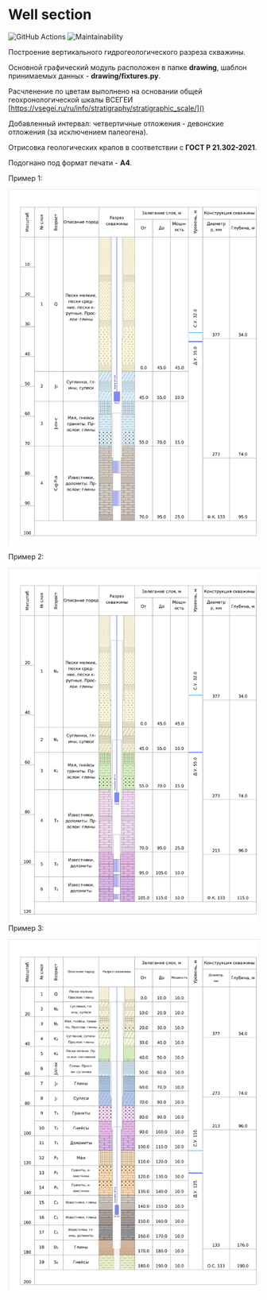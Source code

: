 # Well section

![GitHub Actions](https://github.com/SizNi/geol_project/actions/workflows/github-actions.yml/badge.svg)
![Maintainability](https://api.codeclimate.com/v1/badges/ec3b0a9c956256e29959/maintainability)

Построение вертикального гидрогеологического разреза скважины.

Основной графический модуль расположен в папке **drawing**, шаблон принимаемых данных - **drawing/fixtures.py**.

Расчленение по цветам выполнено на основании общей геохронологической шкалы ВСЕГЕИ [https://vsegei.ru/ru/info/stratigraphy/stratigraphic_scale/]()

Добавленный интервал: четвертичные отложения - девонские отложения (за исключением палеогена).

Отрисовка геологических крапов в соответствии с **ГОСТ Р 21.302-2021**.

Подогнано под формат печати - **А4**.

Пример 1:

![1677419468970](image/README/1677419468970.png)

Пример 2:

![1677419196793](image/README/1677419196793.png)Пример 3:

![1677627980606](image/README/1677627980606.png)
